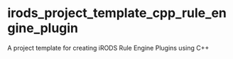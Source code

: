 # irods_project_template_cpp_rule_engine_plugin
A project template for creating iRODS Rule Engine Plugins using C++
